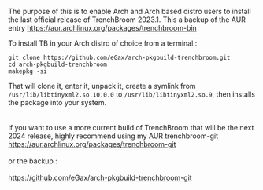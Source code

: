 The purpose of this is to enable Arch and Arch based distro users to install the last official release of TrenchBroom 2023.1. This a backup of the AUR entry https://aur.archlinux.org/packages/trenchbroom-bin

To install TB in your Arch distro of choice from a terminal :

`git clone https://github.com/eGax/arch-pkgbuild-trenchbroom.git`<br>
`cd arch-pkgbuild-trenchbroom`<br>
`makepkg -si`<br>


That will clone it, enter it, unpack it, create a symlink from `/usr/lib/libtinyxml2.so.10.0.0` to `/usr/lib/libtinyxml2.so.9`, then installs the package into your system.<br>
<br>
<br>
If you want to use a more current build of TrenchBroom that will be the next 2024 release, highly recommend using my AUR trenchbroom-git https://aur.archlinux.org/packages/trenchbroom-git
<br><br>
or the backup :
<br><br>
https://github.com/eGax/arch-pkgbuild-trenchbroom-git
